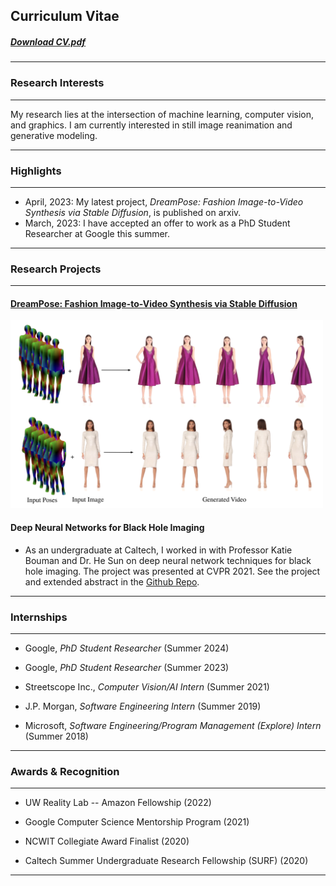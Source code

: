 ## Curriculum Vitae

##### [Download CV.pdf](/files/CV.pdf) 


---
### Research Interests

---

My research lies at the intersection of machine learning, computer vision, and graphics. I am currently interested in still image reanimation and generative modeling.

---
### Highlights
---
*  April, 2023: My latest project, *DreamPose: Fashion Image-to-Video Synthesis via Stable Diffusion*, is published on arxiv.
*  March, 2023: I have accepted an offer to work as a PhD Student Researcher at Google this summer.

---

### Research Projects

---
#### [DreamPose: Fashion Image-to-Video Synthesis via Stable Diffusion](https://grail.cs.washington.edu/projects/dreampose/)

<img src="images/DreamPose.png"  width="500" height="300">

#### Deep Neural Networks for Black Hole Imaging

* As an undergraduate at Caltech, I worked in with Professor Katie Bouman and Dr. He Sun on deep neural network techniques for black hole imaging. The project was presented at CVPR 2021. See the project and extended abstract in the [Github Repo](https://github.com/johannakarras/Deep-Neural-Networks-for-Black-Hole-Imaging).

---

### Internships

---

* Google, *PhD Student Researcher* (Summer 2024)
  
* Google, *PhD Student Researcher* (Summer 2023)

* Streetscope Inc., *Computer Vision/AI Intern* (Summer 2021)

* J.P. Morgan, *Software Engineering Intern* (Summer 2019)

* Microsoft, *Software Engineering/Program Management (Explore) Intern* (Summer 2018)


---
### Awards & Recognition

---

* UW Reality Lab -- Amazon Fellowship (2022)

* Google Computer Science Mentorship Program (2021)

* NCWIT Collegiate Award Finalist (2020)

* Caltech Summer Undergraduate Research Fellowship (SURF) (2020)

---
